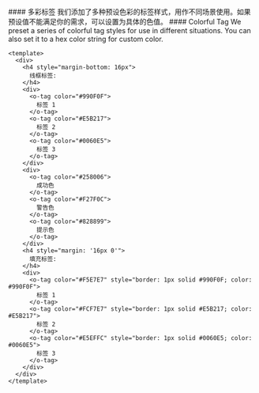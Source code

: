 <cn>
#### 多彩标签
我们添加了多种预设色彩的标签样式，用作不同场景使用。如果预设值不能满足你的需求，可以设置为具体的色值。
</cn>

<us>
#### Colorful Tag
We preset a series of colorful tag styles for use in different situations. You can also set it to a hex color string for custom color.
</us>

```vue
<template>
  <div>
    <h4 style="margin-bottom: 16px">
      线框标签:
    </h4>
    <div>
      <o-tag color="#990F0F">
        标签 1
      </o-tag>
      <o-tag color="#E5B217">
        标签 2
      </o-tag>
      <o-tag color="#0060E5">
        标签 3
      </o-tag>
    </div>
    <div>
      <o-tag color="#258006">
        成功色
      </o-tag>
      <o-tag color="#F27F0C">
        警告色
      </o-tag>
      <o-tag color="#828899">
        提示色
      </o-tag>
    </div>
    <h4 style="margin: '16px 0'">
      填充标签:
    </h4>
    <div>
      <o-tag color="#F5E7E7" style="border: 1px solid #990F0F; color: #990F0F">
        标签 1
      </o-tag>
      <o-tag color="#FCF7E7" style="border: 1px solid #E5B217; color: #E5B217">
        标签 2
      </o-tag>
      <o-tag color="#E5EFFC" style="border: 1px solid #0060E5; color: #0060E5">
        标签 3
      </o-tag>
    </div>
  </div>
</template>
```
